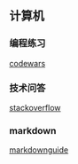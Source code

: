 ## 计算机

### 编程练习 
 
[codewars](https://www.codewars.com/dashboard)


### 技术问答 
[stackoverflow](https://stackoverflow.com/)

### markdown 
[markdownguide](https://www.markdownguide.org/basic-syntax/)



